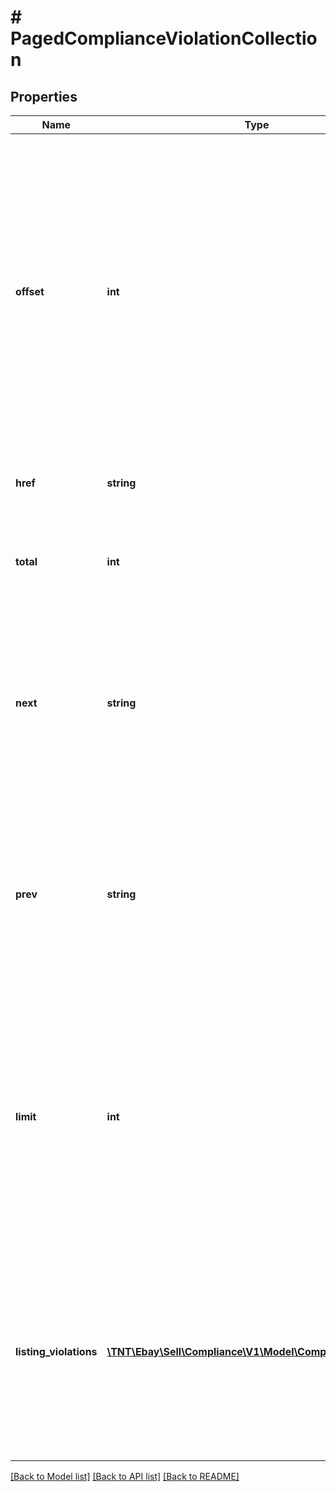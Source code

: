 # # PagedComplianceViolationCollection

## Properties

Name | Type | Description | Notes
------------ | ------------- | ------------- | -------------
**offset** | **int** | This integer value shows the offset of the current page of results. The offset value controls the first listing violation in the result set that will be displayed at the top of the response. The offset and limit query parameters are used to control the pagination of the output. For example, if offset is set to 10 and limit is set to 10, the call retrieves listing violations 11 thru 20 from the resulting collection of violations. Note: This feature employs a zero-based index, where the first item in the list has an offset of 0. Default: 0 {zero) | [optional]
**href** | **string** | The URI of the getListingViolations call request that produced the current page of the result set. | [optional]
**total** | **int** | The total number of listing violations in the result set. If this value is higher than the limit value, there are multiple pages in the result set to view. | [optional]
**next** | **string** | The getListingViolations call URI to use to view the next page of the result set. For example, the following URI returns listing violations 21 thru 30 from the collection of policy violations: path/listing_violation?limit&#x3D;10&amp;amp;offset&#x3D;20 This field is only returned if an additional page of listing violations exists. | [optional]
**prev** | **string** | The getListingViolations call URI to use to view the previous page of the result set. For example, the following URI returns listing violations 1 thru 10 from the collection of policy violations: path/listing_violation?limit&#x3D;10&amp;amp;offset&#x3D;0 This field is only returned if an previous page of listing violations exists. | [optional]
**limit** | **int** | The maximum number of listing violations returned per page of the result set. The limit and offset query parameters are used to control the pagination of the output. Note: If this is the last or only page in the result set, it may contain fewer listing violations than the limit value. To determine the number of pages in the result set, divide this value into the value of total and round up to the next integer. Default: 50 Max: 200 | [optional]
**listing_violations** | [**\TNT\Ebay\Sell\Compliance\V1\Model\ComplianceViolation[]**](ComplianceViolation.md) | An array of listing violations that match the criteria in the call request, including pagination control {if set). As long as there is at least one listing violation that matches the input criteria, this container will be returned. If no listing violations are found for the seller, an HTTP status code of 204 No Content is returned, and there is no response body. | [optional]

[[Back to Model list]](../../README.md#models) [[Back to API list]](../../README.md#endpoints) [[Back to README]](../../README.md)
